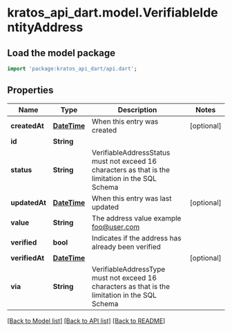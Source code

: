 # kratos_api_dart.model.VerifiableIdentityAddress

## Load the model package
```dart
import 'package:kratos_api_dart/api.dart';
```

## Properties
Name | Type | Description | Notes
------------ | ------------- | ------------- | -------------
**createdAt** | [**DateTime**](DateTime.md) | When this entry was created | [optional] 
**id** | **String** |  | 
**status** | **String** | VerifiableAddressStatus must not exceed 16 characters as that is the limitation in the SQL Schema | 
**updatedAt** | [**DateTime**](DateTime.md) | When this entry was last updated | [optional] 
**value** | **String** | The address value  example foo@user.com | 
**verified** | **bool** | Indicates if the address has already been verified | 
**verifiedAt** | [**DateTime**](DateTime.md) |  | [optional] 
**via** | **String** | VerifiableAddressType must not exceed 16 characters as that is the limitation in the SQL Schema | 

[[Back to Model list]](../README.md#documentation-for-models) [[Back to API list]](../README.md#documentation-for-api-endpoints) [[Back to README]](../README.md)


